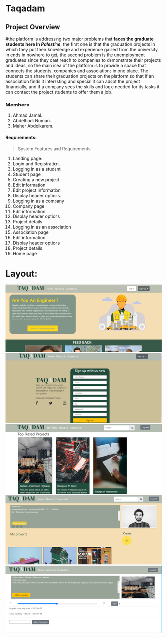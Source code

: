 # Taqadam
## Project Overview 
#the platform is addressing two major problems that **faces the graduate students here In _Palestine_**,
the first one is that the graduation projects in which they put their knowledge and experience
gained from the university in ends in nowhere to get, the second problem is the unemployment
graduates since they cant reach to companies to demonstrate their projects and ideas, so the main
idea of the platform is to provide a space that connects the students, companies and associations
in one place. The students can share their graduation projects on the platform so that if an
association finds it interesting and special it can adopt the project financially, and if a company
sees the skills and logic needed for its tasks it can contact the project students to offer them a job.
### Members
1. Ahmad Jamal.
2. Abdelhadi Numan.
3. Maher Abdelkarem.
#### Requirements:
> System Features and Requirements
1. Landing page:
2. Login and Registration.
3. Logging in as a student
4. Student page
5. Creating a new project
6. Edit information
7. Edit project information
8. Display header options.
9. Logging in as a company
10. Company page
11. Edit information
12. Display header options
13. Project details
14. Logging in as an association
15. Association page
16. Edit information.
17. Display header options
18. Project details
19. Home page
# Layout:
![This is an image](./pictures/picture%201.PNG)
![This is an image](./pictures/picture%202.PNG)
![This is an image](./pictures/picture%203.PNG)
![This is an image](./pictures/picture%204.PNG)
![This is an image](./pictures/picture%205.PNG)